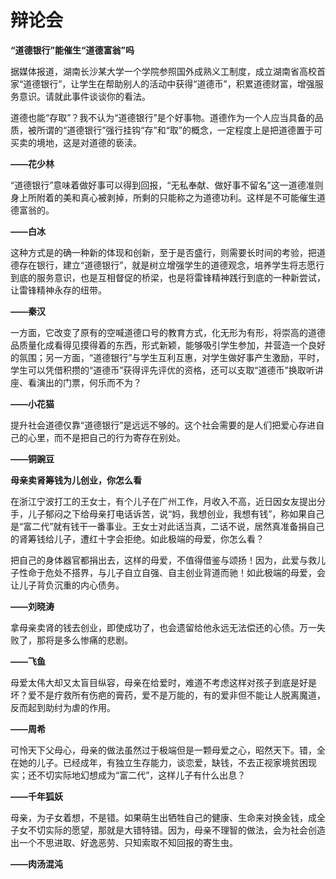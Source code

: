# 辩论会

**“道德银行”能催生“道德富翁”吗**

据媒体报道，湖南长沙某大学一个学院参照国外成熟义工制度，成立湖南省高校首家“道德银行”，让学生在帮助别人的活动中获得“道德币”，积累道德财富，增强服务意识。请就此事件谈谈你的看法。 

道德也能“存取”？我不认为“道德银行”是个好事物。道德作为一个人应当具备的品质，被所谓的“道德银行”强行挂钩“存”和“取”的概念，一定程度上是把道德置于可买卖的境地，这是对道德的亵渎。 

**——花少林**

“道德银行”意味着做好事可以得到回报，“无私奉献、做好事不留名”这一道德准则身上所附着的美和真心被剥掉，所剩的只能称之为道德功利。这样是不可能催生道德富翁的。 

**——白冰**

这种方式是的确一种新的体现和创新，至于是否盛行，则需要长时间的考验，把道德存在银行，建立“道德银行”，就是树立增强学生的道德观念，培养学生将志愿行到底的服务意识，也是互相督促的桥梁，也是将雷锋精神践行到底的一种新尝试，让雷锋精神永存的纽带。 

**——秦汉**

一方面，它改变了原有的空喊道德口号的教育方式，化无形为有形，将崇高的道德品质量化成看得见摸得着的东西，形式新颖，能够吸引学生参加，并营造一个良好的氛围；另一方面，“道德银行”与学生互利互惠，对学生做好事产生激励，平时，学生可以凭借积攒的“道德币”获得评先评优的资格，还可以支取“道德币”换取听讲座、看演出的门票，何乐而不为？ 

**——小花猫**

提升社会道德仅靠“道德银行”是远远不够的。这个社会需要的是人们把爱心存进自己的心里，而不是把自己的行为寄存在别处。 

**——铜豌豆**

**母亲卖肾筹钱为儿创业，你怎么看**

在浙江宁波打工的王女士，有个儿子在广州工作，月收入不高，近日因女友提出分手，儿子郁闷之下给母亲打电话诉苦，说“妈，我想创业，我想有钱”，称如果自己是“富二代”就有钱干一番事业。王女士对此话当真，二话不说，居然真准备捐自己的肾筹钱给儿子，遭红十字会拒绝。如此极端的母爱，你怎么看？ 

把自己的身体器官都捐出去，这样的母爱，不值得借鉴与颂扬！因为，此爱与救儿子性命于危处不搭界，与儿子自立自强、自主创业背道而驰！如此极端的母爱，会让儿子背负沉重的内心债务。 

**——刘晓涛**

拿母亲卖肾的钱去创业，即使成功了，也会遗留给他永远无法偿还的心债。万一失败了，那将是多么惨痛的悲剧。 

**——飞鱼**

母爱太伟大却又太盲目纵容，母亲在给爱时，难道不考虑这样对孩子到底是好是坏？爱不是疗救所有伤疤的膏药，爱不是万能的，有的爱非但不能让人脱离魔道，反而起到助纣为虐的作用。 

**——周希**

可怜天下父母心，母亲的做法虽然过于极端但是一颗母爱之心，昭然天下。错，全在她的儿子。已经成年，有独立生存能力，谈恋爱，缺钱，不去正视家境贫困现实；还不切实际地幻想成为“富二代”，这样儿子有什么出息？ 

**——千年狐妖**

母亲，为子女着想，不是错。如果萌生出牺牲自己的健康、生命来对换金钱，成全子女不切实际的愿望，那就是大错特错。因为，母亲不理智的做法，会为社会创造出一个不思进取、好逸恶劳、只知索取不知回报的寄生虫。 

**——肉汤混沌**